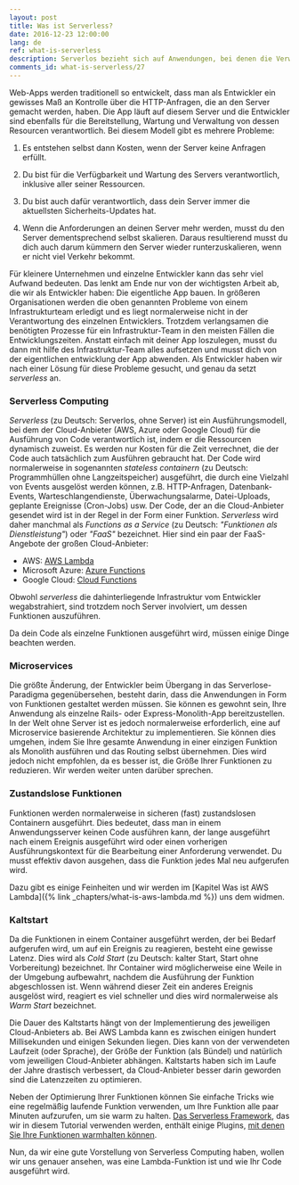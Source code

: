 ```yaml
---
layout: post
title: Was ist Serverless?
date: 2016-12-23 12:00:00
lang: de
ref: what-is-serverless
description: Serverlos bezieht sich auf Anwendungen, bei denen die Verwaltung und Zuordnung von Servern und Ressourcen vollständig vom Cloud-Anbieter verwaltet wird. Die Abrechnung basiert auf dem tatsächlichen Verbrauch dieser Ressourcen.
comments_id: what-is-serverless/27
---
```


Web-Apps werden traditionell so entwickelt, dass man als Entwickler ein gewisses Maß an Kontrolle über die HTTP-Anfragen, die an den Server gemacht werden, haben. Die App läuft auf diesem Server und die Entwickler sind ebenfalls für die Bereitstellung, Wartung und Verwaltung von dessen Resourcen verantwortlich. Bei diesem Modell gibt es mehrere Probleme:

1. Es entstehen selbst dann Kosten, wenn der Server keine Anfragen erfüllt.

2. Du bist für die Verfügbarkeit und Wartung des Servers verantwortlich, inklusive aller seiner Ressourcen.

3. Du bist auch dafür verantwortlich, dass dein Server immer die aktuellsten Sicherheits-Updates hat.

4. Wenn die Anforderungen an deinen Server mehr werden, musst du den Server dementsprechend selbst skalieren. Daraus resultierend musst du dich auch darum kümmern den Server wieder runterzuskalieren, wenn er nicht viel Verkehr bekommt.

Für kleinere Unternehmen und einzelne Entwickler kann das sehr viel Aufwand bedeuten. Das lenkt am Ende nur von der wichtigsten Arbeit ab, die wir als Entwickler haben: Die eigentliche App bauen. In größeren Organisationen werden die oben genannten Probleme von einem Infrastrukturteam erledigt und es liegt normalerweise nicht in der Verantwortung des einzelnen Entwicklers. Trotzdem verlangsamen die benötigten Prozesse für ein Infrastruktur-Team in den meisten Fällen die Entwicklungszeiten. Anstatt einfach mit deiner App loszulegen, musst du dann mit hilfe des Infrastruktur-Team alles aufsetzen und musst dich von der eigentlichen entwicklung der App abwenden. Als Entwickler haben wir nach einer Lösung für diese Probleme gesucht, und genau da setzt _serverless_ an.

### Serverless Computing

_Serverless_ (zu Deutsch: Serverlos, ohne Server) ist ein Ausführungsmodell, bei dem der Cloud-Anbieter (AWS, Azure oder Google Cloud) für die Ausführung von Code verantwortlich ist, indem er die Ressourcen dynamisch zuweist. Es werden nur Kosten für die Zeit verrechnet, die der Code auch tatsächlich zum Ausführen gebraucht hat. Der Code wird normalerweise in sogenannten _stateless containern_ (zu Deutsch: Programmhüllen ohne Langzeitspeicher) ausgeführt, die durch eine Vielzahl von Events ausgelöst werden können, z.B. HTTP-Anfragen, Datenbank-Events, Warteschlangendienste, Überwachungsalarme, Datei-Uploads, geplante Ereignisse (Cron-Jobs) usw. Der Code, der an die Cloud-Anbieter gesendet wird ist in der Regel in der Form einer Funktion. _Serverless_ wird daher manchmal als _Functions as a Service_ (zu Deutsch: _"Funktionen als Dienstleistung"_) oder _"FaaS"_ bezeichnet. Hier sind ein paar der FaaS-Angebote der großen Cloud-Anbieter:

- AWS: [AWS Lambda](https://aws.amazon.com/lambda/)
- Microsoft Azure: [Azure Functions](https://azure.microsoft.com/en-us/services/functions/)
- Google Cloud: [Cloud Functions](https://cloud.google.com/functions/)

Obwohl _serverless_ die dahinterliegende Infrastruktur vom Entwickler wegabstrahiert, sind trotzdem noch Server involviert, um dessen Funktionen auszuführen.

Da dein Code als einzelne Funktionen ausgeführt wird, müssen einige Dinge beachten werden.

### Microservices

Die größte Änderung, der Entwickler beim Übergang in das Serverlose-Paradigma gegenübersehen, besteht darin, dass die Anwendungen in Form von Funktionen gestaltet werden müssen. Sie können es gewohnt sein, Ihre Anwendung als einzelne Rails- oder Express-Monolith-App bereitzustellen. In der Welt ohne Server ist es jedoch normalerweise erforderlich, eine auf Microservice basierende Architektur zu implementieren. Sie können dies umgehen, indem Sie Ihre gesamte Anwendung in einer einzigen Funktion als Monolith ausführen und das Routing selbst übernehmen. Dies wird jedoch nicht empfohlen, da es besser ist, die Größe Ihrer Funktionen zu reduzieren. Wir werden weiter unten darüber sprechen.

### Zustandslose Funktionen

Funktionen werden normalerweise in sicheren (fast) zustandslosen Containern ausgeführt. Dies bedeutet, dass man in einem Anwendungsserver keinen Code ausführen kann, der lange ausgeführt nach einem Ereignis ausgeführt wird oder einen vorherigen Ausführungskontext für die Bearbeitung einer Anforderung verwendet. Du musst effektiv davon ausgehen, dass die Funktion jedes Mal neu aufgerufen wird.

Dazu gibt es einige Feinheiten und wir werden im [Kapitel Was ist AWS Lambda]({% link _chapters/what-is-aws-lambda.md %}) uns dem widmen.

### Kaltstart

Da die Funktionen in einem Container ausgeführt werden, der bei Bedarf aufgerufen wird, um auf ein Ereignis zu reagieren, besteht eine gewisse Latenz. Dies wird als _Cold Start_ (zu Deutsch: kalter Start, Start ohne Vorbereitung) bezeichnet. Ihr Container wird möglicherweise eine Weile in der Umgebung aufbewahrt, nachdem die Ausführung der Funktion abgeschlossen ist. Wenn während dieser Zeit ein anderes Ereignis ausgelöst wird, reagiert es viel schneller und dies wird normalerweise als _Warm Start_ bezeichnet.

Die Dauer des Kaltstarts hängt von der Implementierung des jeweiligen Cloud-Anbieters ab. Bei AWS Lambda kann es zwischen einigen hundert Millisekunden und einigen Sekunden liegen. Dies kann von der verwendeten Laufzeit (oder Sprache), der Größe der Funktion (als Bündel) und natürlich vom jeweiligen Cloud-Anbieter abhängen. Kaltstarts haben sich im Laufe der Jahre drastisch verbessert, da Cloud-Anbieter besser darin geworden sind die Latenzzeiten zu optimieren.

Neben der Optimierung Ihrer Funktionen können Sie einfache Tricks wie eine regelmäßig laufende Funktion verwenden, um Ihre Funktion alle paar Minuten aufzurufen, um sie warm zu halten. [Das Serverless Framework](https://serverless.com), das wir in diesem Tutorial verwenden werden, enthält einige Plugins, [mit denen Sie Ihre Funktionen warmhalten können](https://github.com/FidelLimited/serverless-plugin-warmup).

Nun, da wir eine gute Vorstellung von Serverless Computing haben, wollen wir uns genauer ansehen, was eine Lambda-Funktion ist und wie Ihr Code ausgeführt wird.
